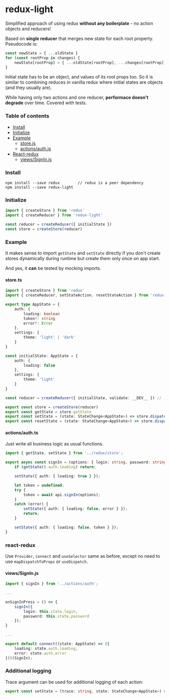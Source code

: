 # redux-light

Simplified approach of using redux **without any boilerplate** - no action objects and reducers!

Based on **single reducer** that merges new state for each root property. Pseudocode is:

```typescript
const newState = { ...oldState }
for (const rootProp in changes) {
    newState[rootProp] = { ...oldState[rootProp], ...changes[rootProp] }
}
```

Initial state has to be an object, and values of its root props too. So it is similar to combining reduces in vanilla redux where initial states are objects (and they usually are).

While having only two actions and one reducer, **performace doesn't degrade** over time. Covered with tests.
    
### Table of contents

 - [Install](https://github.com/Gentlee/redux-light#Install)
 - [Initialize](https://github.com/Gentlee/redux-light#Initialize)
 - [Example](https://github.com/Gentlee/redux-light#example)
   - [store.js](https://github.com/Gentlee/redux-light#storejs)
   - [actions/auth.js](https://github.com/Gentlee/redux-light#actionsauth)
 - [React-redux](https://github.com/Gentlee/redux-light#react-redux)
   - [views/SignIn.js](https://github.com/Gentlee/redux-light#viewssigninjs)

### Install

```
npm install --save redux        // redux is a peer dependency
npm install --save redux-light
```

### Initialize

```typescript
import { createStore } from 'redux'
import { createReducer } from 'redux-light'

const reducer = createReducer({ initialState })
const store = createStore(reducer)
```

### Example

It makes sense to import `getState` and `setState` directly if you don't create stores dynamically during runtime but create them only once on app start.

And yes, it **can** be tested by mocking imports.

#### store.ts

```typescript
import { createStore } from 'redux'
import { createReducer, setStateAction, resetStateAction } from 'redux-light'

export type AppState = {
    auth: {
        loading: boolean
        token?: string
        error?: Error
    },
    settings: {
        theme: 'light' | 'dark'
    }
}

const initialState: AppState = {
    auth: {
        loading: false
    },
    settings: {
        theme: 'light'
    }
}

const reducer = createReducer({ initialState, validate: __DEV__ }) // __DEV__ is a react-native global

export const store = createStore(reducer)
export const getState = store.getState
export const setState = (state: StateChange<AppState>) => store.dispatch(setStateAction(state))
export const resetState = (state: StateChange<AppState>) => store.dispatch(resetStateAction(state))
```

#### actions/auth.ts

Just write all business logic as usual functions.

```typescript
import { getState, setState } from '../redux/store';

export async const signIn = (options: { login: string, password: string }) => {
    if (getState().auth.loading) return;

    setState({ auth: { loading: true } });

    let token = undefined;
    try {
        token = await api.signIn(options);
    }
    catch (error) {
        setState({ auth: { loading: false, error } });
        return;
    }

    setState({ auth: { loading: false, token } });
}
```
    
### react-redux

Use `Provider`, `connect` and `useSelector` same as before, except no need to use `mapDispatchToProps` or `useDispatch`.

#### views/SignIn.js

```typescript
import { signIn } from '../actions/auth';

...

onSignInPress = () => {
    signIn({
        login: this.state.login,
        password: this.state.password
    });
}

...

export default connect((state: AppState) => ({
    loading: state.auth.loading,
    error: state.auth.error
}))(SignIn);
```

### Additional logging

Trace argument can be used for additional logging of each action:

```typescript
export const setState = (trace: string, state: StateChange<AppState>) => store.dispatch(setStateAction(state, trace))
```
